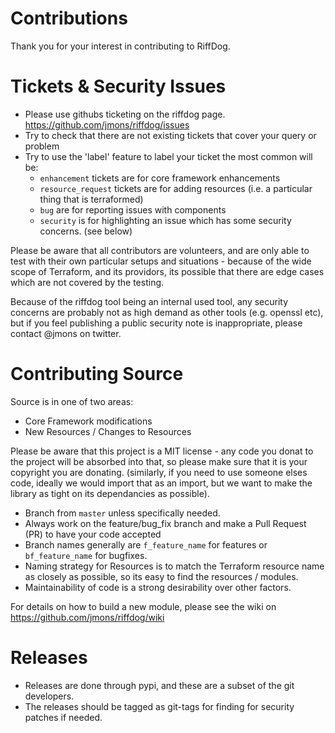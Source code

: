 # Contributions

Thank you for your interest in contributing to RiffDog.

# Tickets & Security Issues

* Please use githubs ticketing on the riffdog page. https://github.com/jmons/riffdog/issues
* Try to check that there are not existing tickets that cover your query or problem
* Try to use the 'label' feature to label your ticket the most common will be:
  * `enhancement` tickets are for core framework enhancements
  * `resource_request` tickets are for adding resources (i.e. a particular thing that is terraformed)
  * `bug` are for reporting issues with components
  * `security` is for highlighting an issue which has some security concerns. (see below)

Please be aware that all contributors are volunteers, and are only able to test with their own particular setups and situations - because of the wide scope of Terraform, and its providors, its possible that there are edge cases which are not covered by the testing.

Because of the riffdog tool being an internal used tool, any security concerns are probably not as high demand as other tools (e.g. openssl etc), but if you feel publishing a public security note is inappropriate, please contact @jmons on twitter.

# Contributing Source

Source is in one of two areas:

* Core Framework modifications
* New Resources / Changes to Resources

Please be aware that this project is a MIT license - any code you donat to the project will be absorbed into that, so please make sure that it is your copyright you are donating. (similarly, if you need to use someone elses code, ideally we would import that as an import, but we want to make the library as tight on its dependancies as possible).

* Branch from `master` unless specifically needed.
* Always work on the feature/bug_fix branch and make a Pull Request (PR) to have your code accepted
* Branch names generally are `f_feature_name` for features or `bf_feature_name` for bugfixes. 
* Naming strategy for Resources is to match the Terraform resource name as closely as possible, so its easy to find the resources / modules.
* Maintainability of code is a strong desirability over other factors.

For details on how to build a new module, please see the wiki on https://github.com/jmons/riffdog/wiki 

# Releases

* Releases are done through pypi, and these are a subset of the git developers.
* The releases should be tagged as git-tags for finding for security patches if needed.

